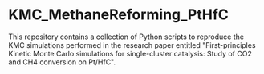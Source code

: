 # KMC_MethaneReforming_PtHfC
This repository contains a collection of Python scripts to reproduce the KMC simulations performed in the research paper entitled "First-principles Kinetic Monte Carlo simulations for single-cluster catalysis:  Study of CO2 and CH4 conversion on Pt/HfC".
